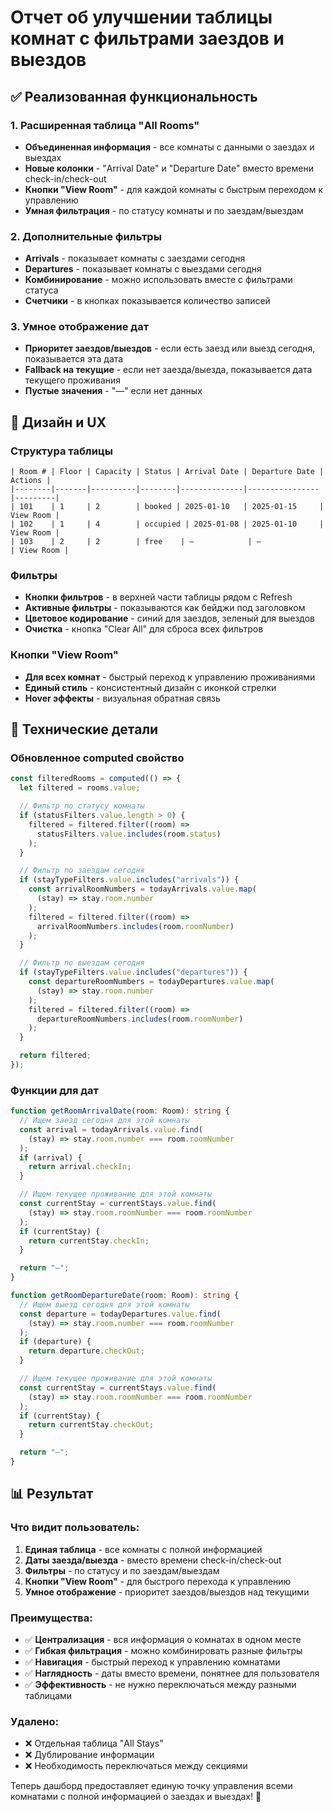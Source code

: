 # Отчет об улучшении таблицы комнат с фильтрами заездов и выездов

## ✅ Реализованная функциональность

### 1. Расширенная таблица "All Rooms"

- **Объединенная информация** - все комнаты с данными о заездах и выездах
- **Новые колонки** - "Arrival Date" и "Departure Date" вместо времени check-in/check-out
- **Кнопки "View Room"** - для каждой комнаты с быстрым переходом к управлению
- **Умная фильтрация** - по статусу комнаты и по заездам/выездам

### 2. Дополнительные фильтры

- **Arrivals** - показывает комнаты с заездами сегодня
- **Departures** - показывает комнаты с выездами сегодня
- **Комбинирование** - можно использовать вместе с фильтрами статуса
- **Счетчики** - в кнопках показывается количество записей

### 3. Умное отображение дат

- **Приоритет заездов/выездов** - если есть заезд или выезд сегодня, показывается эта дата
- **Fallback на текущие** - если нет заезда/выезда, показывается дата текущего проживания
- **Пустые значения** - "—" если нет данных

## 🎨 Дизайн и UX

### Структура таблицы

```
| Room # | Floor | Capacity | Status | Arrival Date | Departure Date | Actions |
|--------|-------|----------|--------|--------------|----------------|---------|
| 101    | 1     | 2        | booked | 2025-01-10   | 2025-01-15     | View Room |
| 102    | 1     | 4        | occupied | 2025-01-08 | 2025-01-10     | View Room |
| 103    | 2     | 2        | free    | —            | —              | View Room |
```

### Фильтры

- **Кнопки фильтров** - в верхней части таблицы рядом с Refresh
- **Активные фильтры** - показываются как бейджи под заголовком
- **Цветовое кодирование** - синий для заездов, зеленый для выездов
- **Очистка** - кнопка "Clear All" для сброса всех фильтров

### Кнопки "View Room"

- **Для всех комнат** - быстрый переход к управлению проживаниями
- **Единый стиль** - консистентный дизайн с иконкой стрелки
- **Hover эффекты** - визуальная обратная связь

## 🔧 Технические детали

### Обновленное computed свойство

```typescript
const filteredRooms = computed(() => {
  let filtered = rooms.value;

  // Фильтр по статусу комнаты
  if (statusFilters.value.length > 0) {
    filtered = filtered.filter((room) =>
      statusFilters.value.includes(room.status)
    );
  }

  // Фильтр по заездам сегодня
  if (stayTypeFilters.value.includes("arrivals")) {
    const arrivalRoomNumbers = todayArrivals.value.map(
      (stay) => stay.room.number
    );
    filtered = filtered.filter((room) =>
      arrivalRoomNumbers.includes(room.roomNumber)
    );
  }

  // Фильтр по выездам сегодня
  if (stayTypeFilters.value.includes("departures")) {
    const departureRoomNumbers = todayDepartures.value.map(
      (stay) => stay.room.number
    );
    filtered = filtered.filter((room) =>
      departureRoomNumbers.includes(room.roomNumber)
    );
  }

  return filtered;
});
```

### Функции для дат

```typescript
function getRoomArrivalDate(room: Room): string {
  // Ищем заезд сегодня для этой комнаты
  const arrival = todayArrivals.value.find(
    (stay) => stay.room.number === room.roomNumber
  );
  if (arrival) {
    return arrival.checkIn;
  }

  // Ищем текущее проживание для этой комнаты
  const currentStay = currentStays.value.find(
    (stay) => stay.room.roomNumber === room.roomNumber
  );
  if (currentStay) {
    return currentStay.checkIn;
  }

  return "—";
}

function getRoomDepartureDate(room: Room): string {
  // Ищем выезд сегодня для этой комнаты
  const departure = todayDepartures.value.find(
    (stay) => stay.room.number === room.roomNumber
  );
  if (departure) {
    return departure.checkOut;
  }

  // Ищем текущее проживание для этой комнаты
  const currentStay = currentStays.value.find(
    (stay) => stay.room.roomNumber === room.roomNumber
  );
  if (currentStay) {
    return currentStay.checkOut;
  }

  return "—";
}
```

## 📊 Результат

### Что видит пользователь:

1. **Единая таблица** - все комнаты с полной информацией
2. **Даты заезда/выезда** - вместо времени check-in/check-out
3. **Фильтры** - по статусу и по заездам/выездам
4. **Кнопки "View Room"** - для быстрого перехода к управлению
5. **Умное отображение** - приоритет заездов/выездов над текущими

### Преимущества:

- ✅ **Централизация** - вся информация о комнатах в одном месте
- ✅ **Гибкая фильтрация** - можно комбинировать разные фильтры
- ✅ **Навигация** - быстрый переход к управлению комнатами
- ✅ **Наглядность** - даты вместо времени, понятнее для пользователя
- ✅ **Эффективность** - не нужно переключаться между разными таблицами

### Удалено:

- ❌ Отдельная таблица "All Stays"
- ❌ Дублирование информации
- ❌ Необходимость переключаться между секциями

Теперь дашборд предоставляет единую точку управления всеми комнатами с полной информацией о заездах и выездах! 🎉
